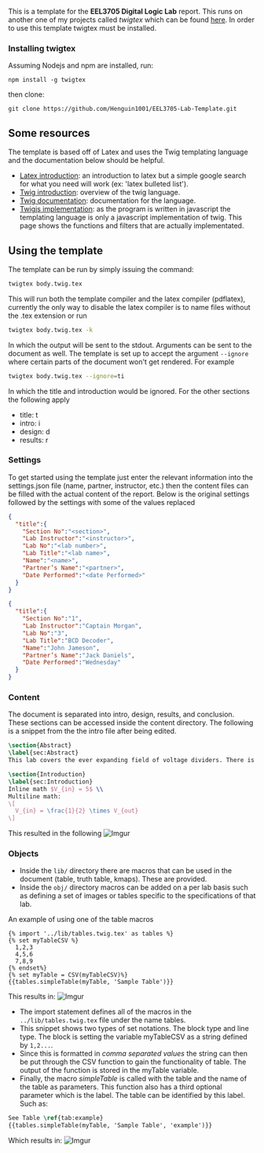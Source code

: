 This is a template for the **EEL3705 Digital Logic Lab** report. This runs on another
one of my projects called *twigtex* which can be found [here](https://github.com/Henguin1001/twigtex).
In order to use this template twigtex must be installed.
### Installing twigtex
Assuming Nodejs and npm are installed, run:
```
npm install -g twigtex
```
then clone:
```
git clone https://github.com/Henguin1001/EEL3705-Lab-Template.git
```
## Some resources
The template is based off of Latex and uses the Twig templating language and the documentation
below should be helpful.
* [Latex introduction](http://ricardo.ecn.wfu.edu/~cottrell/ecn297/latex_tut.pdf): an introduction to latex
but a simple google search for what you need will work (ex: 'latex bulleted list').
* [Twig introduction](http://twig.sensiolabs.org/doc/2.x/templates.html): overview of the twig language.
* [Twig documentation](http://twig.sensiolabs.org/doc/2.x/): documentation for the language.
* [Twigjs implementation](https://github.com/twigjs/twig.js/wiki/Implementation-Notes): as the program is written
in javascript the templating language is only a javascript implementation of twig. This page shows the functions and filters
that are actually implementated.

## Using the template
The template can be run by simply issuing the command:
```bash
twigtex body.twig.tex
```
This will run both the template compiler and the latex compiler (pdflatex), currently the only way
 to disable the latex compiler is to name files without the .tex extension or run
```bash
twigtex body.twig.tex -k
```
In which the output will be sent to the stdout.
Arguments can be sent to the document as well. The template is set up to accept the argument `--ignore`
where certain parts of the document won't get rendered. For example
```bash
twigtex body.twig.tex --ignore=ti
```
In which the title and introduction would be ignored. For the other sections the following apply
* title: t
* intro: i
* design: d
* results: r

### Settings
To get started using the template just enter the relevant information into the settings.json file (name, partner, instructor, etc.)
then the content files can be filled with the actual content of the report. Below is the original settings followed by the settings
with some of the values replaced
```json
{
  "title":{
    "Section No":"<section>",
    "Lab Instructor":"<instructor>",
    "Lab No":"<lab number>",
    "Lab Title":"<lab name>",
    "Name":"<name>",
    "Partner’s Name":"<partner>",
    "Date Performed":"<date Performed>"
  }
}
```
```json
{
  "title":{
    "Section No":"1",
    "Lab Instructor":"Captain Morgan",
    "Lab No":"3",
    "Lab Title":"BCD Decoder",
    "Name":"John Jameson",
    "Partner’s Name":"Jack Daniels",
    "Date Performed":"Wednesday"
  }
}
```
### Content
The document is separated into intro, design, results, and conclusion. These sections can be accessed inside the content directory.
The following is a snippet from the the intro file after being edited.
```latex
\section{Abstract}
\label{sec:Abstract}
This lab covers the ever expanding field of voltage dividers. There is so much to learn about voltage dividers that labs like these are required to even scratch the surface of such an immense topic.

\section{Introduction}
\label{sec:Introduction}
Inline math $V_{in} = 5$ \\
Multiline math:
\[
  V_{in} = \frac{1}{2} \times V_{out}
\]
```
This resulted in the following
![Imgur](http://i.imgur.com/g5PKcL2.png)
### Objects
* Inside the `lib/` directory there are macros that can be used in the document (table, truth table, kmaps). These are provided.
* Inside the `obj/` directory macros can be added on a per lab basis such as defining a set of images or tables specific
to the specifications of that lab.

An example of using one of the table macros
```twig
{% import '../lib/tables.twig.tex' as tables %}
{% set myTableCSV %}
  1,2,3
  4,5,6
  7,8,9
{% endset%}
{% set myTable = CSV(myTableCSV)%}
{{tables.simpleTable(myTable, 'Sample Table')}}
```
This results in: ![Imgur](http://i.imgur.com/VZEWbjB.png)

* The import statement defines all of the macros in the `../lib/tables.twig.tex` file
under the name tables.
* This snippet shows two types of set notations. The block type and
line type. The block is setting the variable myTableCSV as a string defined by `1,2...`.
* Since this is formatted in  *comma separated values* the string can then be put through the CSV function
to gain the functionality of table. The output of the function is stored in the myTable variable.
* Finally, the macro *simpleTable* is called with the table and the name of the table as parameters. This
function also has a third optional parameter which is the label. The table can be identified by this label.
Such as:
```latex
See Table \ref{tab:example}
{{tables.simpleTable(myTable, 'Sample Table', 'example')}}
```
Which results in: ![Imgur](http://i.imgur.com/FMZx4Xg.png)
